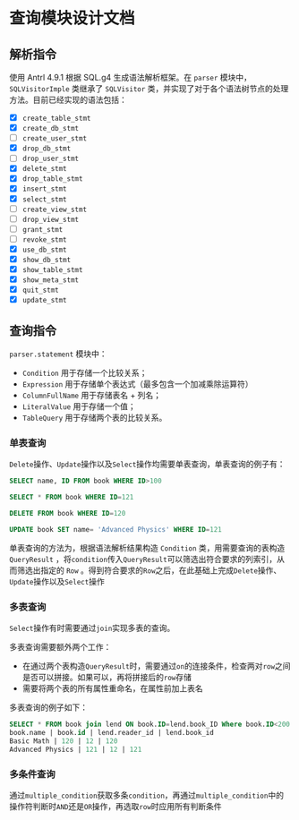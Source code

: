 # 查询模块设计文档

## 解析指令

使用 Antrl 4.9.1 根据 SQL.g4 生成语法解析框架。在 `parser` 模块中， `SQLVisitorImple` 类继承了 `SQLVisitor` 类，并实现了对于各个语法树节点的处理方法。目前已经实现的语法包括：

- [x] `create_table_stmt`
- [x] `create_db_stmt`
- [ ] `create_user_stmt`
- [x] `drop_db_stmt`
- [ ] `drop_user_stmt`
- [x] `delete_stmt`
- [x] `drop_table_stmt`
- [x] `insert_stmt`
- [x] `select_stmt`
- [ ] `create_view_stmt`
- [ ] `drop_view_stmt`
- [ ] `grant_stmt`
- [ ] `revoke_stmt`
- [x] `use_db_stmt`
- [x] `show_db_stmt`
- [x] `show_table_stmt`
- [x] `show_meta_stmt`
- [x] `quit_stmt`
- [x] `update_stmt`

## 查询指令

`parser.statement` 模块中：

- `Condition` 用于存储一个比较关系；
- `Expression` 用于存储单个表达式（最多包含一个加减乘除运算符）
- `ColumnFullName` 用于存储表名 + 列名；
- `LiteralValue` 用于存储一个值；
- `TableQuery` 用于存储两个表的比较关系。

### 单表查询

`Delete`操作、`Update`操作以及`Select`操作均需要单表查询，单表查询的例子有：

```sql
SELECT name, ID FROM book WHERE ID>100

SELECT * FROM book WHERE ID=121

DELETE FROM book WHERE ID=120

UPDATE book SET name= 'Advanced Physics' WHERE ID=121
```

单表查询的方法为，根据语法解析结果构造 `Condition` 类，用需要查询的表构造`QueryResult` ，将`condition`传入`QueryResult`可以筛选出符合要求的列索引，从而筛选出指定的 `Row` 。得到符合要求的`Row`之后，在此基础上完成`Delete`操作、`Update`操作以及`Select`操作

### 多表查询

`Select`操作有时需要通过`join`实现多表的查询。

多表查询需要额外两个工作：

- 在通过两个表构造`QueryResult`时，需要通过`on`的连接条件，检查两对`row`之间是否可以拼接。如果可以，再将拼接后的`row`存储
- 需要将两个表的所有属性重命名，在属性前加上表名

多表查询的例子如下：

```sql
SELECT * FROM book join lend ON book.ID=lend.book_ID Where book.ID<200
book.name | book.id | lend.reader_id | lend.book_id
Basic Math | 120 | 12 | 120
Advanced Physics | 121 | 12 | 121
```

### 多条件查询

通过`multiple_condition`获取多条`condition`，再通过`multiple_condition`中的操作符判断时`AND`还是`OR`操作，再选取`row`时应用所有判断条件